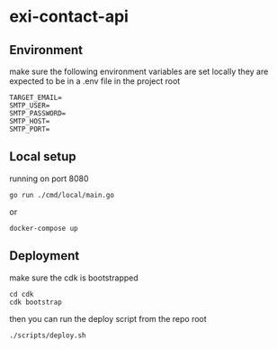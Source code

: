 # exi-contact-api

## Environment

make sure the following environment variables are set
locally they are expected to be in a .env file in the project root

```
TARGET_EMAIL=
SMTP_USER=
SMTP_PASSWORD=
SMTP_HOST=
SMTP_PORT=
```

## Local setup

running on port 8080

```
go run ./cmd/local/main.go
```

or

```
docker-compose up
```

## Deployment

make sure the cdk is bootstrapped

```
cd cdk
cdk bootstrap
```

then you can run the deploy script from the repo root

```
./scripts/deploy.sh
```
